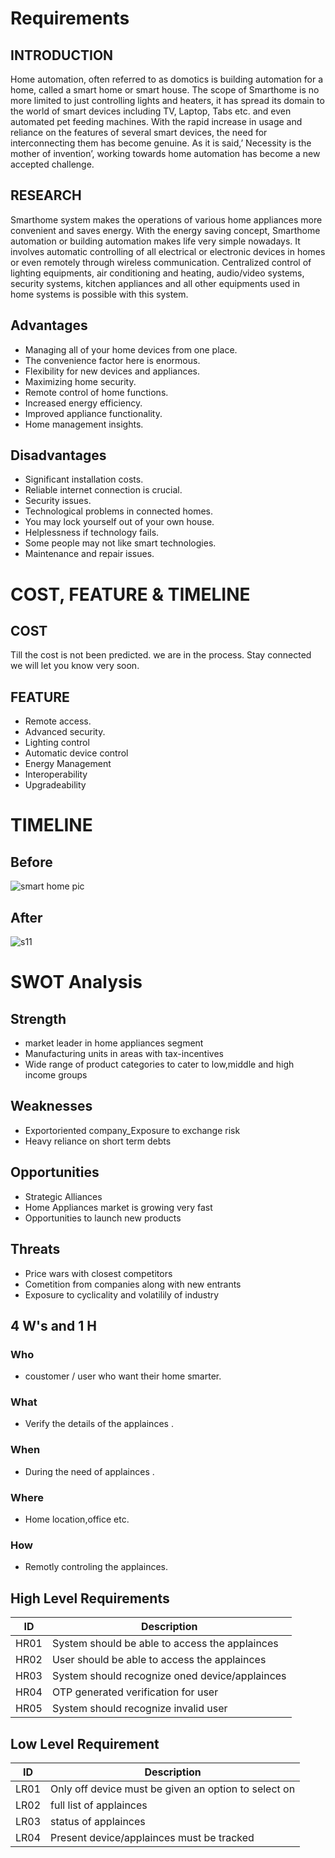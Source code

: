 

# Requirements

 ## INTRODUCTION
 Home automation, often referred to as domotics is building automation for a home, called a
smart home or smart house. The scope of Smarthome  is no more limited to just controlling
lights and heaters, it has spread its domain to the world of smart devices including TV, Laptop,
Tabs etc. and even automated pet feeding machines. With the rapid increase in usage and reliance
on the features of several smart devices, the need for interconnecting them has become genuine.
As it is said,’ Necessity is the mother of invention’, working towards home automation has
become a new accepted challenge. 


## RESEARCH
Smarthome  system makes the operations of various home appliances more convenient
and saves energy. With the energy saving concept, Smarthome automation or building automation
makes life very simple nowadays. It involves automatic controlling of all electrical or
electronic devices in homes or even remotely through wireless communication. Centralized
control of lighting equipments, air conditioning and heating, audio/video systems, security
systems, kitchen appliances and all other equipments used in home systems is possible with
this system.

## Advantages
* Managing all of your home devices from one place. 
* The convenience factor here is enormous.
* Flexibility for new devices and appliances. 
* Maximizing home security. 
* Remote control of home functions. 
* Increased energy efficiency. 
* Improved appliance functionality. 
* Home management insights.


## Disadvantages
* Significant installation costs.
* Reliable internet connection is crucial.
* Security issues.
* Technological problems in connected homes.
* You may lock yourself out of your own house.
* Helplessness if technology fails.
* Some people may not like smart technologies.
* Maintenance and repair issues.

# COST, FEATURE & TIMELINE
## COST
Till the cost is not been predicted. we are in the process. Stay connected we will let you know very soon.

## FEATURE 
* Remote access.
* Advanced security.
* Lighting control
* Automatic device control
* Energy Management
* Interoperability
* Upgradeability

# TIMELINE
## Before
![smart home pic](https://user-images.githubusercontent.com/75003344/143393133-ab909cef-65e0-4a85-b37d-5a2d0b42cff2.jpg)
## After
![s11](https://user-images.githubusercontent.com/75003344/143389522-b5667a18-e107-429c-9f40-ac7276e52e33.png)

# SWOT Analysis
## Strength
* market leader in home appliances segment
* Manufacturing units in areas with tax-incentives
* Wide range of product categories to cater to low,middle and high income groups

## Weaknesses
* Exportoriented company_Exposure to exchange risk
* Heavy reliance on short term debts

## Opportunities
* Strategic Alliances
* Home Appliances market is growing very fast
* Opportunities to launch new products

## Threats
 * Price wars with closest competitors
 * Cometition from companies along with new entrants
 * Exposure to cyclicality and volatilily of industry 

## 4 W's and 1 H
### Who
* coustomer / user who want their home smarter.
### What
* Verify the details of the applainces .
### When
* During the need of applainces .
### Where
* Home location,office etc.
### How
* Remotly controling the applainces.

## High Level Requirements
| ID | Description | 
| --- | --- | 
| HR01 | System should be able to access the applainces |
| HR02 | User should be able to access the applainces  | 
| HR03 | System should recognize oned device/applainces | 
| HR04 | OTP generated verification for user | 
| HR05 | System should recognize invalid user | 

## Low Level Requirement
| ID | Description | 
| --- | --- | 
| LR01 | Only  off device must be given an option to select on | 
| LR02 | full list of applainces |
| LR03 | status of applainces| 
| LR04 | Present device/applainces must be tracked | 



